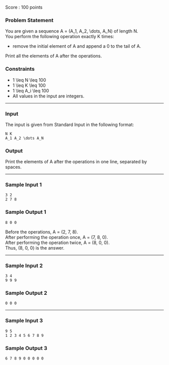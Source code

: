 Score : 100 points

### Problem Statement

You are given a sequence A = (A\_1, A\_2, \dots, A\_N) of length N.  
You perform the following operation exactly K times:

* remove the initial element of A and append a 0 to the tail of A.

Print all the elements of A after the operations.

### Constraints

* 1 \leq N \leq 100
* 1 \leq K \leq 100
* 1 \leq A\_i \leq 100
* All values in the input are integers.

---

### Input

The input is given from Standard Input in the following format:

```
N K
A_1 A_2 \dots A_N
```

### Output

Print the elements of A after the operations in one line, separated by spaces.

---

### Sample Input 1

```
3 2
2 7 8
```

### Sample Output 1

```
8 0 0
```

Before the operations, A = (2, 7, 8).  
After performing the operation once, A = (7, 8, 0).  
After performing the operation twice, A = (8, 0, 0).  
Thus, (8, 0, 0) is the answer.

---

### Sample Input 2

```
3 4
9 9 9
```

### Sample Output 2

```
0 0 0
```

---

### Sample Input 3

```
9 5
1 2 3 4 5 6 7 8 9
```

### Sample Output 3

```
6 7 8 9 0 0 0 0 0
```
